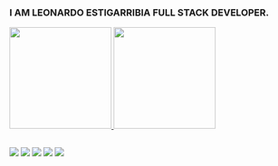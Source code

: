 ### I AM LEONARDO ESTIGARRIBIA FULL STACK DEVELOPER.

<a href="https://github.com/Dogmobile">
  <img height="180em" src="https://github-readme-stats.vercel.app/api?username=Dogmobile&show_icons=true&theme=dark&include_all_commits=true&count_private=true"/>
  <img height="180em" src="https://github-readme-stats.vercel.app/api/top-langs/?username=Dogmobile&layout=compact&langs_count=7&theme=dark"/>
</div>

  ##
  
  <div> 
  <a href="https://www.youtube.com/channel/UCn7x0WAVL9iXHcP1SXsGg1g" target="_blank"><img src="https://img.shields.io/badge/YouTube-FF0000?style=for-the-badge&logo=youtube&logoColor=white" target="_blank"></a>
  <a href="https://www.instagram.com/estigarribiaoficial/" target="_blank"><img src="https://img.shields.io/badge/-Instagram-%23E4405F?style=for-the-badge&logo=instagram&logoColor=white" target="_blank"></a>
  <a href="https://discord.gg/726dpgzEGz" target="_blank"><img src="https://img.shields.io/badge/Discord-7289DA?style=for-the-badge&logo=discord&logoColor=white" target="_blank"></a> 
  <a href = "mailto:leonardo@estigarribiacorp.com.br"><img src="https://img.shields.io/badge/-Gmail-%23333?style=for-the-badge&logo=gmail&logoColor=white" target="_blank"></a>
  <a href="https://www.linkedin.com/in/leonardo-estigarribia-4a25161a5/" target="_blank"><img src="https://img.shields.io/badge/-LinkedIn-%230077B5?style=for-the-badge&logo=linkedin&logoColor=white" target="_blank"></a> 
 
 
</div>
